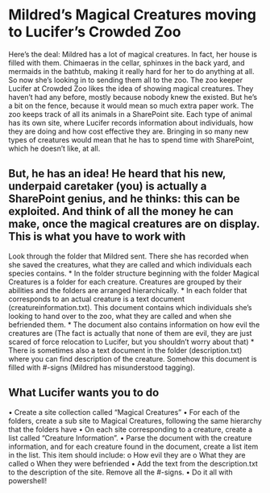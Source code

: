 Mildred’s Magical Creatures moving to Lucifer’s Crowded Zoo
===========================================================

Here’s the deal: Mildred has a lot of magical creatures. In fact, her house is filled with them. Chimaeras in the cellar, sphinxes in the back yard, and mermaids in the bathtub, making it really hard for her to do anything at all.
So now she’s looking in to sending them all to the zoo. The zoo keeper Lucifer at Crowded Zoo likes the idea of showing magical creatures. They haven’t had any before, mostly because nobody knew the existed. But he’s a bit on the fence, because it would mean so much extra paper work. The zoo keeps track of all its animals in a SharePoint site. Each type of animal has its own site, where Lucifer records information about individuals, how they are doing and how cost effective they are. Bringing in so many new types of creatures would mean that he has to spend time with SharePoint, which he doesn’t like, at all.  

But, he has an idea! He heard that his new, underpaid caretaker (you) is actually a SharePoint genius, and he thinks: this can be exploited. And think of all the money he can make, once the magical creatures are on display.
This is what you have to work with
--------------------------------
Look through the folder that Mildred sent. There she has recorded when she saved the creatures, what they are called and which individuals each species contains.
    * In the folder structure beginning with the folder Magical Creatures is a folder for each creature. Creatures are grouped by their abilities and the folders are arranged hierarchically.
    * In each folder that corresponds to an actual creature is a text document (creatureinformation.txt). This document contains which individuals she’s looking to hand over to the zoo, what they are called and when she befriended them.
    * The document also contains information on how evil the creatures are (The fact is actually that none of them are evil, they are just scared of force relocation to Lucifer, but you shouldn’t worry about that)
    * There is sometimes also a text document in the folder (description.txt) where you can find description of the creature. Somehow this document is filled with #-signs (Mildred has misunderstood tagging).

What Lucifer wants you to do
------------------------------
•	Create a site collection called “Magical Creatures”
•	For each of the folders, create a sub site to Magical Creatures, following the same hierarchy that the folders have
•	On each site corresponding to a creature, create a list called “Creature Information”.
•	Parse the document with the creature information, and for each creature found in the document, create a list item in the list. This item should include:
o	How evil they are
o	What they are called
o	When they were befriended
•	Add the text from the description.txt to the description of the site. Remove all the #-signs.
•	Do it all with powershell!
